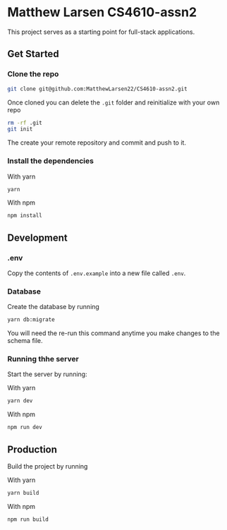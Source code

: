 # Matthew Larsen CS4610-assn2
This project serves as a starting point for full-stack applications.

## Get Started
### Clone the repo
```bash
git clone git@github.com:MatthewLarsen22/CS4610-assn2.git
```
Once cloned you can delete the `.git` folder and reinitialize with your own repo

```bash
rm -rf .git
git init
```
The create your remote repository and commit and push to it.

### Install the dependencies

With yarn
```bash
yarn
```

With npm
```bash
npm install
```

## Development
### .env
Copy the contents of `.env.example` into a new file called `.env`.

### Database
Create the database by running
```bash
yarn db:migrate
```
You will need the re-run this command anytime you make changes to the schema file.

### Running thhe server
Start the server by running:

With yarn
```bash
yarn dev
```

With npm
```bash
npm run dev
```

## Production
Build the project by running

With yarn
```bash
yarn build
```

With npm
```bash
npm run build
```
